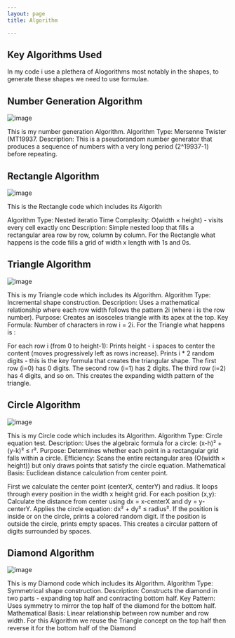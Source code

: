 ```yaml
---
layout: page
title: Algorithm

---
```

## Key Algorithms Used

  In my code i use a plethera of Alogorithms most notably in the shapes, to generate these shapes we need to use formulae.

## Number Generation Algorithm

  ![image](https://github.com/user-attachments/assets/26f3b05f-5a65-4806-9263-47c2b12a788f)

  This is my number generation Algorithm.
Algorithm Type: Mersenne Twister (MT19937.
Description: This is a pseudorandom number generator that produces a sequence of numbers with a very long period (2^19937-1) before repeating.

## Rectangle Algorithm

![image](https://github.com/user-attachments/assets/5a42907e-43fe-47b5-9510-bafc9f849fa5)

This is the Rectangle code which includes its Algorith

Algorithm Type: Nested iteratio
Time Complexity: O(width × height) - visits every cell exactly onc
Description: Simple nested loop that fills a rectangular area row by row, column by column.
For the Rectangle what happens is the code fills a grid of width x length with 1s and 0s.

## Triangle Algorithm

![image](https://github.com/user-attachments/assets/894871c8-642b-4443-9578-4efdb7ac741a)

This is my Triangle code which includes its Algorithm.
Algorithm Type: Incremental shape construction.
Description: Uses a mathematical relationship where each row width follows the pattern 2i (where i is the row number).
Purpose: Creates an isosceles triangle with its apex at the top.
Key Formula: Number of characters in row i = 2i.
For the Triangle what happens is :

For each row i (from 0 to height-1):
Prints height - i spaces to center the content (moves progressively left as rows increase).
Prints i * 2 random digits - this is the key formula that creates the triangular shape.
The first row (i=0) has 0 digits.
The second row (i=1) has 2 digits.
The third row (i=2) has 4 digits, and so on.
This creates the expanding width pattern of the triangle.

## Circle Algorithm

![image](https://github.com/user-attachments/assets/60364d00-3830-492a-a7fc-99b13df78a57)

This is my Circle code which includes its Algorithm.
Algorithm Type: Circle equation test.
Description: Uses the algebraic formula for a circle: (x-h)² + (y-k)² ≤ r².
Purpose: Determines whether each point in a rectangular grid falls within a circle.
Efficiency: Scans the entire rectangular area (O(width × height)) but only draws points that satisfy the circle equation.
Mathematical Basis: Euclidean distance calculation from center point.

First we calculate the center point (centerX, centerY) and radius.
It loops through every position in the width x height grid.
For each position (x,y):
    Calculate the distance from center using dx = x-centerX and dy = y-centerY.
    Applies the circle equation: dx² + dy² ≤ radius².
    If the position is inside or on the circle, prints a colored random digit.
    If the position is outside the circle, prints empty spaces.
    This creates a circular pattern of digits surrounded by spaces.

## Diamond Algorithm 

  ![image](https://github.com/user-attachments/assets/63bca20a-a311-436a-a86f-8253677e5ddd)



This is my Diamond code which includes its Algorithm.
Algorithm Type: Symmetrical shape construction.
Description: Constructs the diamond in two parts - expanding top half and contracting bottom half.
Key Pattern: Uses symmetry to mirror the top half of the diamond for the bottom half.
Mathematical Basis: Linear relationship between row number and row width.
For this Algorithm we reuse the Triangle concept on the top half then reverse it for the bottom half of the Diamond

    










